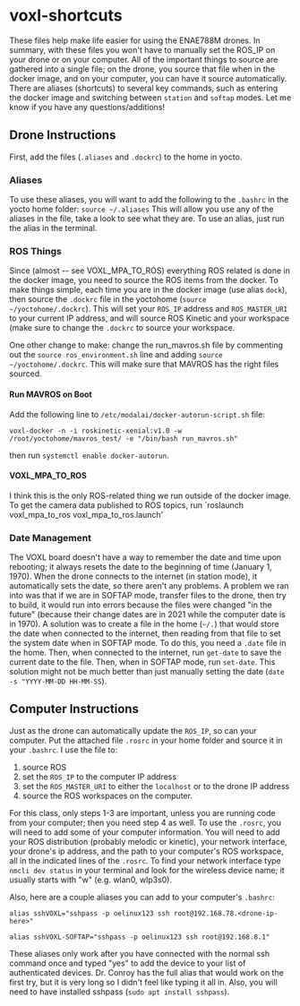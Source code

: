 # voxl-shortcuts

These files help make life easier for using the ENAE788M drones. In summary, with these files you won't have to manually set the ROS_IP on your drone or on your computer. All of the important things to source are gathered into a single file; on the drone, you source that file when in the docker image, and on your computer, you can have it source automatically. There are aliases (shortcuts) to several key commands, such as entering the docker image and switching between `station` and `softap` modes. Let me know if you have any questions/additions!

## Drone Instructions
First, add the files (`.aliases` and `.dockrc`) to the home in yocto.

### Aliases
To use these aliases, you will want to add the following to the `.bashrc` in the yocto home folder:
`source ~/.aliases`
This will allow you use any of the aliases in the file, take a look to see what they are. To use an alias, just run the alias in the terminal.

### ROS Things
Since (almost -- see VOXL_MPA_TO_ROS) everything ROS related is done in the docker image, you need to source the ROS items from the docker. To make things simple, each time you are in the docker image (use alias `dock`), then source the `.dockrc` file in the yoctohome (`source ~/yoctohome/.dockrc`). This will set your `ROS_IP` address and `ROS_MASTER_URI` to your current IP address, and will source ROS Kinetic and your workspace (make sure to change the `.dockrc` to source your workspace.

One other change to make: change the run_mavros.sh file by commenting out the `source ros_environment.sh` line and adding `source ~/yoctohome/.dockrc`. This will make sure that MAVROS has the right files sourced.

#### Run MAVROS on Boot
Add the following line to `/etc/modalai/docker-autorun-script.sh` file:

```voxl-docker -n -i roskinetic-xenial:v1.0 -w /root/yoctohome/mavros_test/ -e "/bin/bash run_mavros.sh"```

then run `systemctl enable docker-autorun`.

#### VOXL_MPA_TO_ROS
I think this is the only ROS-related thing we run outside of the docker image. To get the camera data published to ROS topics, run `roslaunch voxl_mpa_to_ros voxl_mpa_to_ros.launch’ 

### Date Management
The VOXL board doesn't have a way to remember the date and time upon rebooting; it always resets the date to the beginning of time (January 1, 1970). When the drone connects to the internet (in station mode), it automatically sets the date, so there aren't any problems. A problem we ran into was that if we are in SOFTAP mode, transfer files to the drone, then try to build, it would run into errors because the files were changed "in the future" (because their change dates are in 2021 while the computer date is in 1970).
A solution was to create a file in the home (`~/.`) that would store the date when connected to the internet, then reading from that file to set the system date when in SOFTAP mode. To do this, you need a `.date` file in the home. Then, when connected to the internet, run `get-date` to save the current date to the file. Then, when in SOFTAP mode, run `set-date`. This solution might not be much better than just manually setting the date (`date -s "YYYY-MM-DD HH-MM-SS`).

## Computer Instructions
Just as the drone can automatically update the `ROS_IP`, so can your computer. Put the attached file `.rosrc` in your home folder and source it in your `.bashrc`. I use the file to:
1. source ROS 
2. set the `ROS_IP` to the computer IP address
3. set the `ROS_MASTER_URI` to either the `localhost` or to the drone IP address
4. source the ROS workspaces on the computer. 

For this class, only steps 1-3 are important, unless you are running code from your computer; then you need step 4 as well.
To use the `.rosrc`, you will need to add some of your computer information. You will need to add your ROS distribution (probably melodic or kinetic), your network interface, your drone's ip address, and the path to your computer's ROS workspace, all in the indicated lines of the `.rosrc`. To find your network interface type `nmcli dev status` in your terminal and look for the wireless device name; it usually starts with "w" (e.g. wlan0, wlp3s0).

Also, here are a couple aliases you can add to your computer's `.bashrc`:
```
alias sshVOXL="sshpass -p oelinux123 ssh root@192.168.78.<drone-ip-here>"

alias sshVOXL-SOFTAP="sshpass -p oelinux123 ssh root@192.168.8.1"
```
These aliases only work after you have connected with the normal ssh command once and typed "yes" to add the device to your list of authenticated devices. Dr. Conroy has the full alias that would work on the first try, but it is very long so I didn't feel like typing it all in. Also, you will need to have installed sshpass (`sudo apt install sshpass`).
